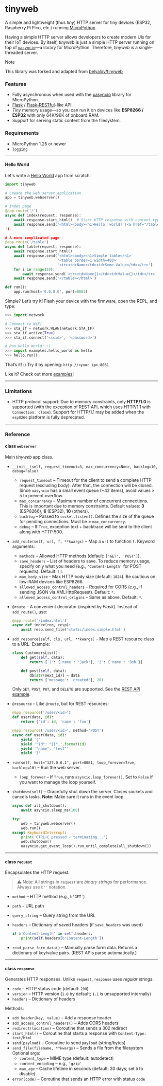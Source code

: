# tinyweb

A simple and lightweight (thus *tiny*) HTTP server for tiny devices (ESP32, Raspberry Pi Pico, etc.) running [MicroPython](https://github.com/micropython/micropython).

Having a simple HTTP server allows developers to create modern UIs for their IoT devices.
By itself, *tinyweb* is just a simple HTTP server running on top of [`uasyncio`](https://github.com/micropython/micropython-lib/tree/v1.0/uasyncio)—a library for MicroPython. Therefore, *tinyweb* is a single-threaded server.

> [!NOTE]
> This library was forked and adapted from [belyalov/tinyweb](https://github.com/belyalov/tinyweb)

### Features

* Fully asynchronous when used with the [uasyncio](https://github.com/micropython/micropython-lib/tree/v1.0/uasyncio) library for MicroPython.
* [Flask](http://flask.pocoo.org/) / [Flask-RESTful](https://flask-restful.readthedocs.io/en/latest/)-like API.
* *Tiny* memory usage—so you can run it on devices like **ESP8266 / ESP32** with only 64K/96K of onboard RAM.
* Support for serving static content from the filesystem.

### Requirements

* MicroPython 1.25 or newer
* [`logging`](https://github.com/micropython/micropython-lib/tree/master/python-stdlib/logging)

---

#### Hello World

Let's write a [Hello World](https://github.com/nmattia/tinyweb-ng/blob/master/examples/hello_world.py) app from scratch:

```python
import tinyweb

# Create the web server application
app = tinyweb.webserver()

# Index page
@app.route('/')
async def index(request, response):
    await response.start_html()  # Start HTTP response with content-type text/html
    await response.send('<html><body><h1>Hello, world! (<a href="/table">table</a>)</h1></html>
')

# A more complicated page
@app.route('/table')
async def table(request, response):
    await response.start_html()
    await response.send('<html><body><h1>Simple table</h1>'
                        '<table border=1 width=400>'
                        '<tr><td>Name</td><td>Some Value</td></tr>')
    for i in range(10):
        await response.send('<tr><td>Name{}</td><td>Value{}</td></tr>'.format(i, i))
    await response.send('</table></html>')

def run():
    app.run(host='0.0.0.0', port=8081)
```

Simple? Let’s try it!
Flash your device with the firmware, open the REPL, and type:

```python
>>> import network

# Connect to WiFi
>>> sta_if = network.WLAN(network.STA_IF)
>>> sta_if.active(True)
>>> sta_if.connect('<ssid>', '<password>')

# Run Hello World! :)
>>> import examples.hello_world as hello
>>> hello.run()
```

That’s it! :)
Try it by opening: `http://<your ip>:8081`

Like it? Check out more [examples](./examples)!

---

### Limitations

* HTTP protocol support: Due to memory constraints, only **HTTP/1.0** is supported (with the exception of REST API, which uses HTTP/1.1 with `Connection: close`). Support for HTTP/1.1 may be added when the `esp8266` platform is fully deprecated.

---

### Reference

#### class `webserver`

Main *tinyweb* app class.

* `__init__(self, request_timeout=3, max_concurrency=None, backlog=10, debug=False)`
    * `request_timeout` – Timeout for the client to send a complete HTTP request (excluding body). After that, the connection will be closed. Since `uasyncio` has a small event queue (~42 items), avoid values > 5 to prevent overflow.
    * `max_concurrency` – Maximum number of concurrent connections. This is important due to memory constraints. Default values: **3** (ESP8266), **6** (ESP32), **10** (others).
    * `backlog` – Passed to `socket.listen()`. Defines the size of the queue for pending connections. Must be ≥ `max_concurrency`.
    * `debug` – If `True`, exception text + backtrace will be sent to the client along with HTTP 500.

* `add_route(self, url, f, **kwargs)` – Map a `url` to function `f`.
  Keyword arguments:
    * `methods` – Allowed HTTP methods (default: `['GET', 'POST']`).
    * `save_headers` – List of headers to save. To reduce memory usage, specify only what you need (e.g., `'Content-Length'` for POST requests). Default: `[]`.
    * `max_body_size` – Max HTTP body size (default: `1024`). Be cautious on low-RAM devices like ESP8266.
    * `allowed_access_control_headers` – Required for CORS (e.g., if sending JSON via XMLHttpRequest). Default: `*`.
    * `allowed_access_control_origins` – Same as above. Default: `*`.

* `@route` – A convenient decorator (inspired by *Flask*). Instead of `add_route()`, use:
    ```python
    @app.route('/index.html')
    async def index(req, resp):
        await resp.send_file('static/index.simple.html')
    ```

* `add_resource(self, cls, url, **kwargs)` – Map a REST resource class to a URL.
  Example:
    ```python
    class CustomersList():
        def get(self, data):
            return {'1': {'name': 'Jack'}, '2': {'name': 'Bob'}}

        def post(self, data):
            db[str(next_id)] = data
            return {'message': 'created'}, 201
    ```
  Only `GET`, `POST`, `PUT`, and `DELETE` are supported. See the [REST API example](./examples/rest_api.py).

* `@resource` – Like `@route`, but for REST resources:
    ```python
    @app.resource('/user/<id>')
    def user(data, id):
        return {'id': id, 'name': 'foo'}

    @app.resource('/user/<id>', method='POST')
    async def user(data, id):
        yield '{'
        yield '"id": "{}",'.format(id)
        yield '"name": "test"'
        yield '}'
    ```

* `run(self, host="127.0.0.1", port=8081, loop_forever=True, backlog=10)` – Run the web server.
  * `loop_forever` – If `True`, runs `asyncio.loop_forever()`. Set to `False` if you want to manage the loop yourself.

* `shutdown(self)` – Gracefully shut down the server. Closes sockets and cancels tasks.
  **Note**: Make sure it runs in the event loop:
    ```python
    async def all_shutdown():
        await asyncio.sleep_ms(100)

    try:
        web = tinyweb.webserver()
        web.run()
    except KeyboardInterrupt:
        print('CTRL+C pressed - terminating...')
        web.shutdown()
        uasyncio.get_event_loop().run_until_complete(all_shutdown())
    ```

---

#### class `request`

Encapsulates the HTTP request.

> ⚠️ Note: All strings in `request` are *binary strings* for performance. Always use `b''` notation.

* `method` – HTTP method (e.g., `b'GET'`)
* `path` – URL path
* `query_string` – Query string from the URL
* `headers` – Dictionary of saved headers (if `save_headers` was used)
    ```python
    if b'Content-Length' in self.headers:
        print(self.headers[b'Content-Length'])
    ```

* `read_parse_form_data()` – Manually parse form data. Returns a dictionary of key/value pairs.
  (REST APIs parse automatically.)

---

#### class `response`

Generates HTTP responses.
Unlike `request`, `response` uses *regular strings*.

* `code` – HTTP status code (default: `200`)
* `version` – HTTP version (`1.0` by default; `1.1` is unsupported internally)
* `headers` – Dictionary of headers

Methods:

* `add_header(key, value)` – Add a response header
* `add_access_control_headers()` – Adds CORS headers
* `redirect(location)` – Coroutine that sends a 302 redirect
* `start_html()` – Coroutine that starts a response with `Content-Type: text/html`
* `send(payload)` – Coroutine to send `payload` (string/bytes)
* `send_file(filename, **kwargs)` – Sends a file from the filesystem
  Optional args:
    * `content_type` – MIME type (default: autodetect)
    * `content_encoding` – e.g., `'gzip'`
    * `max_age` – Cache lifetime in seconds (default: 30 days; set `0` to disable)
* `error(code)` – Coroutine that sends an HTTP error with status `code`
